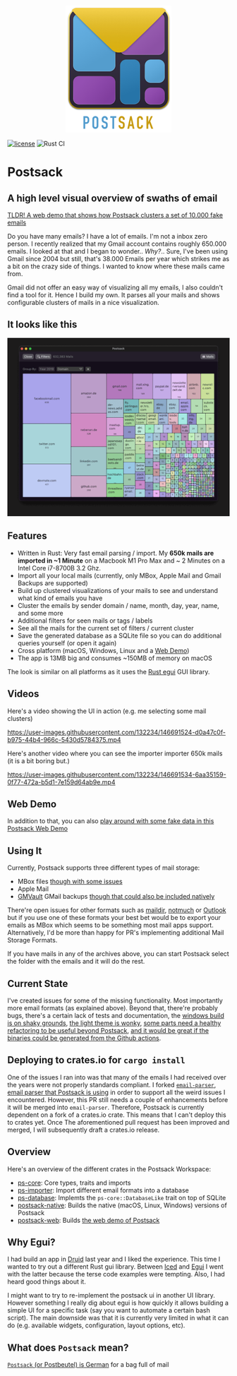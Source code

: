 <p align="center">
<img src="resources/github_logo.png" width="241" height="287" />
</p>

[![license](https://shields.io/badge/license-MIT-green)](https://github.com/terhechte/postsack/blob/main/LICENSE.md)
![Rust CI](https://github.com/terhechte/postsack/actions/workflows/rust.yml/badge.svg)

# Postsack

## A high level visual overview of swaths of email

[TLDR! A web demo that shows how Postsack clusters a set of 10.000 fake emails](https://terhech.de/web_demo)

Do you have many emails? I have a lot of emails. I'm not a inbox zero person. I recently realized that my Gmail account contains roughly 650.000 emails. I looked at that and I began
to wonder.. *Why?*..
Sure, I've been using Gmail since 2004 but still, that's 38.000 Emails per year which strikes me as a bit
on the crazy side of things. I wanted to know where these mails came from.

Gmail did not offer an easy way of visualizing all my emails, I also couldn't find a tool for it. Hence I
build my own. It parses all your mails and shows configurable clusters of mails in a nice visualization.

## It looks like this

![Example](resources/animation.gif)

## Features

- Written in Rust: Very fast email parsing / import. My **650k mails are imported in ~1 Minute** on a Macbook M1 Pro Max and ~ 2 Minutes on a Intel Core i7-8700B 3.2 Ghz.
- Import all your local mails (currently, only MBox, Apple Mail and Gmail Backups are supported)
- Build up clustered visualizations of your mails to see and understand what kind of emails you have
- Cluster the emails by sender domain / name, month, day, year, name, and some more
- Additional filters for seen mails or tags / labels
- See all the mails for the current set of filters / current cluster
- Save the generated database as a SQLite file so you can do additional queries yourself (or open it again)
- Cross platform (macOS, Windows, Linux and a [Web Demo](https://terhech.de/web_demo))
- The app is 13MB big and consumes ~150MB of memory on macOS

The look is similar on all platforms as it uses the [Rust egui](https://github.com/emilk/egui) GUI library.

## Videos

Here's a video showing the UI in action (e.g. me selecting some mail clusters)



https://user-images.githubusercontent.com/132234/146691524-d0a47c0f-b975-44b4-966c-5430d5784375.mp4



Here's another video where you can see the importer importer 650k mails (it is a bit boring but.)



https://user-images.githubusercontent.com/132234/146691534-6aa35159-0f77-472a-b5d1-7e159d64ab9e.mp4



## Web Demo

In addition to that, you can also [play around with some fake data in this Postsack Web Demo](https://terhech.de/web_demo)

## Using It

Currently, Postsack supports three different types of mail storage:

- MBox files [though with some issues](https://github.com/terhechte/postsack/issues/19)
- Apple Mail
- [GMVault](http://gmvault.org) GMail backups [though that could also be included natively](https://github.com/terhechte/postsack/issues/23)

There're open issues for other formats such as [maildir](https://github.com/terhechte/postsack/issues/18), [notmuch](https://github.com/terhechte/postsack/issues/17) or [Outlook](https://github.com/terhechte/postsack/issues/3) but if you use one of these formats your best bet would be to export your emails as MBox which seems to be something most mail apps support. Alternatively, I'd be more than happy for PR's implementing additional Mail Storage Formats.

If you have mails in any of the archives above, you can start Postsack select the folder with the emails
and it will do the rest.

## Current State

I've created issues for some of the missing functionality. Most importantly more email formats (as explained above). Beyond that, there're probably bugs, there's a certain lack of tests and documentation, the [windows build is on shaky grounds](https://github.com/terhechte/postsack/issues/20), [the light theme is wonky](https://github.com/terhechte/postsack/issues/15), [some parts need a healthy refactoring to be useful beyond Postsack](https://github.com/terhechte/postsack/issues/11), [and it would be great if the binaries could be generated from the Github actions](https://github.com/terhechte/postsack/issues/10).

## Deploying to crates.io for `cargo install`

One of the issues I ran into was that many of the emails I had received over the years were not
properly standards compliant. I forked [`email-parser`, email parser that Postsack is using](https://github.com/Mubelotix/email-parser/pull/11) in order to support all the weird issues I encountered. However,
this PR still needs a couple of enhancements before it will be merged into `email-parser`. Therefore,
Postsack is currently dependent on a fork of a crates.io crate. This means that I can't deploy this to
crates yet. Once The aforementioned pull request has been improved and merged, I will subsequently draft
a crates.io release.

## Overview

Here's an overview of the different crates in the Postsack Workspace:

- [ps-core](ps-core/src/lib.rs): Core types, traits and imports
- [ps-importer](ps-importer/src/lib.rs): Import different email formats into a database
- [ps-database](ps-database/src/lib.rs): Implemts the `ps-core::DatabaseLike` trait on top of SQLite
- [postsack-native](postsack-native): Builds the native (macOS, Linux, Windows) versions of Postsack
- [postsack-web](postsack-web): Builds [the web demo of Postsack](https://terhech.de/web_demo)

## Why Egui?

I had build an app in [Druid](https://github.com/linebender/druid) last year and I liked the experience.
This time I wanted to try out a different Rust gui library. Between [Iced](https://github.com/iced-rs/iced) 
and [Egui](https://github.com/emilk/egui) I went with the latter because the terse code examples were
tempting. Also, I had heard good things about it.

I might want to try to re-implement the postsack ui in another UI library. However something I really dig
about egui is how quickly it allows building a simple UI for a specific task (say you want to automate
a certain bash script). The main downside was that it is currently very limited in what it can do (e.g. available widgets, configuration, layout options, etc).

## What does `Postsack` mean?

[`Postsack` (or Postbeutel) is German](https://de.wikipedia.org/wiki/Postbeutel) for a bag full of mail
